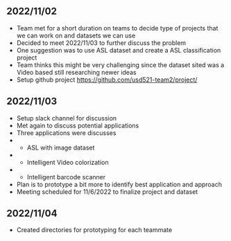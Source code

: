 ## 2022/11/02
- Team met for a short duration on teams to decide type of projects that we can work on and datasets we can use
- Decided to meet 2022/11/03 to further discuss the problem
- One suggestion was to use ASL dataset and create a ASL classification project
- Team thinks this might be very challenging since the dataset sited was a Video based still researching newer ideas
- Setup github project https://github.com/usd521-team2/project/

## 2022/11/03
- Setup slack channel for discussion
- Met again to discuss potential applications
- Three applications were discusses
- - ASL with image dataset
- - Intelligent Video colorization
- - Intelligent barcode scanner
- Plan is to prototype a bit more to identify best application and approach
- Meeting scheduled for 11/6/2022 to finalize project and dataset

## 2022/11/04
- Created directories for prototyping for each teammate
